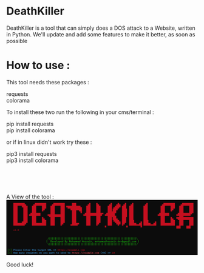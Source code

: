# DeathKiller
DeathKiller is a tool that can simply does a DOS attack to a Website, written in Python. We'll update and add some features to make it better, as soon as possible

# How to use :

This tool needs these packages :

requests <br>
colorama

To install these two run the following in your cms/terminal : <br>


pip install requests <br>
pip install colorama <br>

or if in linux didn't work try these : <br>

pip3 install requests <br>
pip3 install colorama <br>

<br>
<br>
<br>

A View of the tool : <br>
<img src="screenshot.png">

Good luck!
